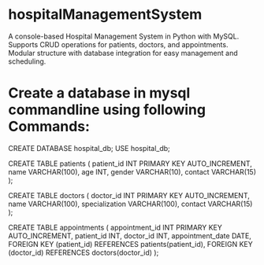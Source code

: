 # hospitalManagementSystem
A console-based Hospital Management System in Python with MySQL. Supports CRUD operations for patients, doctors, and appointments. Modular structure with database integration for easy management and scheduling.

# Create a database in mysql commandline using following Commands:
CREATE DATABASE hospital_db;
USE hospital_db;

CREATE TABLE patients (
    patient_id INT PRIMARY KEY AUTO_INCREMENT,
    name VARCHAR(100),
    age INT,
    gender VARCHAR(10),
    contact VARCHAR(15)
);

CREATE TABLE doctors (
    doctor_id INT PRIMARY KEY AUTO_INCREMENT,
    name VARCHAR(100),
    specialization VARCHAR(100),
    contact VARCHAR(15)
);

CREATE TABLE appointments (
    appointment_id INT PRIMARY KEY AUTO_INCREMENT,
    patient_id INT,
    doctor_id INT,
    appointment_date DATE,
    FOREIGN KEY (patient_id) REFERENCES patients(patient_id),
    FOREIGN KEY (doctor_id) REFERENCES doctors(doctor_id)
);

